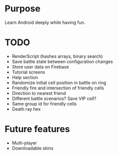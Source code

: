 # Purpose
Learn Android deeply while having fun.

# TODO
* RenderScript (hashes arrays, binary search)
* Save battle state between configuration changes
* Store user data on Firebase
* Tutorial screens
* Help section
* Randomize initial cell position in battle on ring
* Friendly fire and intersection of friendly cells
* Direction to nearest friend
* Different battle scenarios? Save VIP cell?
* Same group id for friendly cells
* Death ray hex

# Future features
* Multi-player
* Downloadable skins